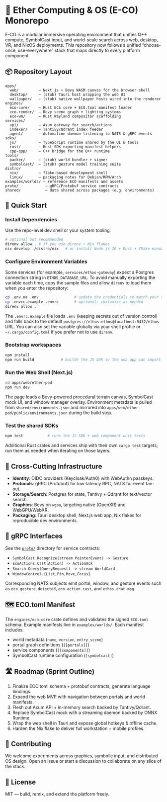 # 🧠 Ether Computing & OS (E-CO) Monorepo

E-CO is a modular immersive operating environment that unifies Q++ compute, SymbolCast input, and world-scale search across web, desktop, VR, and NixOS deployments. This repository now follows a unified “choose-once, use-everywhere” stack that maps directly to every platform component.

## 📦 Repository Layout

```
apps/
  web/         – Next.js + Bevy WASM canvas for the browser shell
  desktop/     – (stub) Tauri host wrapping the web UI
  wallpaper/   – (stub) native wallpaper hosts wired into the renderer
engines/
  eco-core/    – Rust ECS core + ECO.toml manifest loader
  eco-render/  – Bevy scene graph + lighting systems
  eco-wm/      – Rust Wayland compositor scaffolding
services/
  api/         – Axum gateway for search/actions
  indexer/     – Tantivy/Qdrant index feeder
  agent/       – Automation daemon listening to NATS & gRPC events
sdks/
  js/          – TypeScript runtime shared by the UI & tools
  rust/        – Rust SDK exporting manifest helpers
  cpp-qpp/     – C++ bridge for the Q++ runtime
tools/
  packer/      – (stub) world bundler + signer
  symbolcast/  – (stub) gesture model training suite
distro/
  nix/         – flake-based development shell
  linux/       – packaging notes for Debian/RPM/Arch
examples/worlds/ – reference ECO manifests and assets
proto/            – gRPC/Protobuf service contracts
shared/           – data shared across packages (e.g. environments)
```

## 🚀 Quick Start

### Install Dependencies

Use the repo-level dev shell or your system tooling:

```bash
# optional but recommended
direnv allow . # if you use direnv + Nix flakes
nix develop ./distro/nix   # or install Node.js 20 + Rust + CMake manually
```

### Configure Environment Variables

Some services (for example, `services/ethos-gateway`) expect a Postgres
connection string in `ETHOS_DATABASE_URL`. To avoid manually exporting the
variable each time, copy the sample files and allow `direnv` to load them when
you enter the repository:

```bash
cp .env.na .env                # update the credentials to match your setup
cp .envrc.example .envrc       # optional; customize as needed
direnv allow .
```

The `.envrc.example` file loads `.env` (keeping secrets out of version control)
and falls back to the default `postgres://ethos:ethos@localhost:5432/ethos`
URL. You can also set the variable globally via your shell profile or
`~/.cargo/config.toml` if you prefer not to use `direnv`.

### Bootstrap workspaces

```bash
npm install
npm run build            # builds the JS SDK so the web app can import it
```

### Run the Web Shell (Next.js)

```bash
cd apps/web/ether-pod
npm run dev
```

The page loads a Bevy-powered procedural terrain canvas, SymbolCast mock UI, and window manager overlay. Environment metadata is pulled from `shared/environments.json` and mirrored into `apps/web/ether-pod/public/environments.json` during the build step.

### Test the shared SDKs

```bash
npm test           # runs the JS SDK + web component unit tests
```

Additional Rust crates and services ship with their own `cargo test` targets; run them as needed when iterating on those layers.

## 🧩 Cross-Cutting Infrastructure

- **Identity**: OIDC providers (Keycloak/Auth0) with WebAuthn passkeys.
- **Protocols**: gRPC (Protobuf) for low-latency RPC, NATS for event fan-out.
- **Storage/Search**: Postgres for state, Tantivy + Qdrant for text/vector search.
- **Graphics**: Bevy on `wgpu`, targeting native (OpenXR) and WebGPU/WebXR.
- **Packaging**: Tauri desktop shell, Next.js web app, Nix flakes for reproducible dev environments.

## 📡 gRPC Interfaces

See the [`proto/`](proto) directory for service contracts:

- `SymbolCast.Recognize(stream PointerEvent) -> Gesture`
- `EcoActions.Cast(Action) -> ActionAck`
- `Search.Query(QueryRequest) -> stream WorldCard`
- `WindowControl.{List,Pin,Move,Focus}`

Corresponding NATS subjects emit portal, window, and gesture events such as `eco.gesture.detected`, `eco.action.cast`, and `ethos.chat.msg`.

## 🗺️ ECO.toml Manifest

The `engines/eco-core` crate defines and validates the signed `ECO.toml` schema. Example manifests live in `examples/worlds/`. Each manifest includes:

- world metadata (`name`, `version`, `entry_scene`)
- portal graph definitions (`[[portals]]`)
- service components (`[[components]]`)
- SymbolCast runtime configuration (`[symbolcast]`)

## 🛣️ Roadmap (Sprint Outline)

1. Finalize ECO.toml schema + protobuf contracts, generate language bindings.
2. Expand the web MVP with navigation between portals and world manifests.
3. Flesh out Axum API + in-memory search backed by Tantivy/Qdrant.
4. Replace SymbolCast mock with a streaming daemon backed by ONNX Runtime.
5. Wrap the web shell in Tauri and expose global hotkeys & offline cache.
6. Harden the Nix flake to deliver full workstation + mobile profiles.

## 🤝 Contributing

We welcome experiments across graphics, symbolic input, and distributed OS design. Open an issue or start a discussion to collaborate on any slice of the stack.

## 🪪 License

MIT — build, remix, and extend the platform freely.
